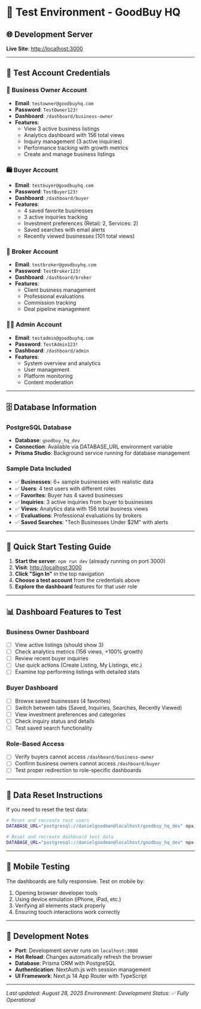 # 🧪 Test Environment - GoodBuy HQ

## 🌐 Development Server
**Live Site**: [http://localhost:3000](http://localhost:3000)

---

## 👥 Test Account Credentials

### 🏢 Business Owner Account
- **Email**: `testowner@goodbuyhq.com`
- **Password**: `TestOwner123!`
- **Dashboard**: `/dashboard/business-owner`
- **Features**: 
  - View 3 active business listings
  - Analytics dashboard with 156 total views
  - Inquiry management (3 active inquiries)
  - Performance tracking with growth metrics
  - Create and manage business listings

### 🛍️ Buyer Account
- **Email**: `testbuyer@goodbuyhq.com`
- **Password**: `TestBuyer123!`
- **Dashboard**: `/dashboard/buyer`
- **Features**:
  - 4 saved favorite businesses
  - 3 active inquiries tracking
  - Investment preferences (Retail: 2, Services: 2)
  - Saved searches with email alerts
  - Recently viewed businesses (101 total views)

### 🤝 Broker Account
- **Email**: `testbroker@goodbuyhq.com`
- **Password**: `TestBroker123!`
- **Dashboard**: `/dashboard/broker`
- **Features**:
  - Client business management
  - Professional evaluations
  - Commission tracking
  - Deal pipeline management

### 👨‍💼 Admin Account
- **Email**: `testadmin@goodbuyhq.com`
- **Password**: `TestAdmin123!`
- **Dashboard**: `/dashboard/admin`
- **Features**:
  - System overview and analytics
  - User management
  - Platform monitoring
  - Content moderation

---

## 🗄️ Database Information

### PostgreSQL Database
- **Database**: `goodbuy_hq_dev`
- **Connection**: Available via DATABASE_URL environment variable
- **Prisma Studio**: Background service running for database management

### Sample Data Included
- ✅ **Businesses**: 6+ sample businesses with realistic data
- ✅ **Users**: 4 test users with different roles
- ✅ **Favorites**: Buyer has 4 saved businesses
- ✅ **Inquiries**: 3 active inquiries from buyer to businesses
- ✅ **Views**: Analytics data with 156 total business views
- ✅ **Evaluations**: Professional evaluations by brokers
- ✅ **Saved Searches**: "Tech Businesses Under $2M" with alerts

---

## 🚀 Quick Start Testing Guide

1. **Start the server**: `npm run dev` (already running on port 3000)
2. **Visit**: [http://localhost:3000](http://localhost:3000)
3. **Click "Sign In"** in the top navigation
4. **Choose a test account** from the credentials above
5. **Explore the dashboard** features for that user role

---

## 📊 Dashboard Features to Test

### Business Owner Dashboard
- [ ] View active listings (should show 3)
- [ ] Check analytics metrics (156 views, +100% growth)
- [ ] Review recent buyer inquiries
- [ ] Use quick actions (Create Listing, My Listings, etc.)
- [ ] Examine top performing listings with detailed stats

### Buyer Dashboard
- [ ] Browse saved businesses (4 favorites)
- [ ] Switch between tabs (Saved, Inquiries, Searches, Recently Viewed)
- [ ] View investment preferences and categories
- [ ] Check inquiry status and details
- [ ] Test saved search functionality

### Role-Based Access
- [ ] Verify buyers cannot access `/dashboard/business-owner`
- [ ] Confirm business owners cannot access `/dashboard/buyer`
- [ ] Test proper redirection to role-specific dashboards

---

## 💾 Data Reset Instructions

If you need to reset the test data:

```bash
# Reset and recreate test users
DATABASE_URL="postgresql://danielgoodman@localhost/goodbuy_hq_dev" npx ts-node scripts/create-test-users.ts

# Reset and recreate dashboard test data
DATABASE_URL="postgresql://danielgoodman@localhost/goodbuy_hq_dev" npx ts-node scripts/setup-dashboard-test-data.ts
```

---

## 📱 Mobile Testing

The dashboards are fully responsive. Test on mobile by:
1. Opening browser developer tools
2. Using device emulation (iPhone, iPad, etc.)
3. Verifying all elements stack properly
4. Ensuring touch interactions work correctly

---

## 🔧 Development Notes

- **Port**: Development server runs on `localhost:3000`
- **Hot Reload**: Changes automatically refresh the browser
- **Database**: Prisma ORM with PostgreSQL
- **Authentication**: NextAuth.js with session management
- **UI Framework**: Next.js 14 App Router with TypeScript

---

*Last updated: August 28, 2025*
*Environment: Development*
*Status: ✅ Fully Operational*